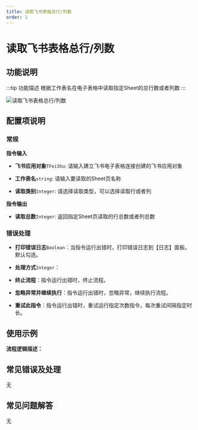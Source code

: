 ```yaml
---
title: 读取飞书表格总行/列数
order: 1
---
```


# 读取飞书表格总行/列数

## 功能说明

:::tip 功能描述
根据工作表名在电子表格中读取指定Sheet的总行数或者列数
:::

![读取飞书表格总行/列数](../../../../../assets/读取飞书表格总行/列数_command.png)

## 配置项说明

### 常规

**指令输入**

- **飞书应用对象**`TFeiShu`: 请输入建立飞书电子表格连接创建的飞书应用对象

- **工作表名**`string`: 请输入要读取的Sheet页名称

- **读取类别**`Integer`: 请选择读取类型，可以选择读取行或者列


**指令输出**

- **读取总数**`Integer`: 返回指定Sheet页读取的行总数或者列总数

### 错误处理

- **打印错误日志**`Boolean`：当指令运行出错时，打印错误日志到【日志】面板。默认勾选。

- **处理方式**`Integer`：

 - **终止流程**：指令运行出错时，终止流程。

 - **忽略异常并继续执行**：指令运行出错时，忽略异常，继续执行流程。

 - **重试此指令**：指令运行出错时，重试运行指定次数指令，每次重试间隔指定时长。

## 使用示例

**流程逻辑描述：** 

## 常见错误及处理

无

## 常见问题解答

无

